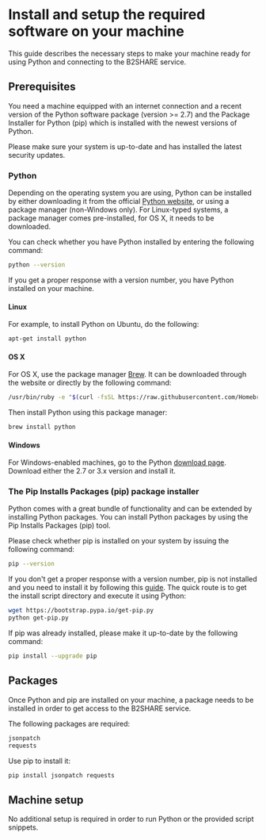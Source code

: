 # Install and setup the required software on your machine
This guide describes the necessary steps to make your machine ready for using Python and connecting to the B2SHARE service.

## Prerequisites
You need a machine equipped with an internet connection and a recent version of the Python software package (version >= 2.7) and the Package Installer for Python (pip) which is installed with the newest versions of Python.

Please make sure your system is up-to-date and has installed the latest security updates.

### Python
Depending on the operating system you are using, Python can be installed by either downloading it from the official [Python website](http://python.org), or using a package manager (non-Windows only). For Linux-typed systems, a package manager comes pre-installed, for OS X, it needs to be downloaded.

You can check whether you have Python installed by entering the following command:
```sh
python --version
```

If you get a proper response with a version number, you have Python installed on your machine.

#### Linux
For example, to install Python on Ubuntu, do the following:
```sh
apt-get install python
```

#### OS X
For OS X, use the package manager [Brew](http://brew.sh). It can be downloaded through the website or directly by the following command:
```sh
/usr/bin/ruby -e "$(curl -fsSL https://raw.githubusercontent.com/Homebrew/install/master/install)"
```

Then install Python using this package manager:
```sh
brew install python
```

#### Windows
For Windows-enabled machines, go to the Python [download page](https://www.python.org/downloads/). Download either the 2.7 or 3.x version and install it.

### The Pip Installs Packages (pip) package installer
Python comes with a great bundle of functionality and can be extended by installing Python packages. You can install Python packages by using the Pip Installs Packages (pip) tool.

Please check whether pip is installed on your system by issuing the following command:
```sh
pip --version
```

If you don't get a proper response with a version number, pip is not installed and you need to install it by following this [guide](https://pip.pypa.io/en/latest/installing). The quick route is to get the install script directory and execute it using Python:
```sh
wget https://bootstrap.pypa.io/get-pip.py
python get-pip.py
```

If pip was already installed, please make it up-to-date by the following command:
```sh
pip install --upgrade pip
```

## Packages
Once Python and pip are installed on your machine, a package needs to be installed in order to get access to the B2SHARE service.

The following packages are required:
```sh
jsonpatch
requests
```

Use pip to install it:
```sh
pip install jsonpatch requests
```

## Machine setup
No additional setup is required in order to run Python or the provided script snippets.
